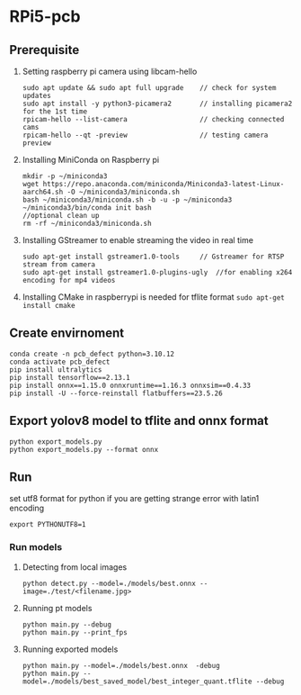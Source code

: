 # RPi5-pcb
## Prerequisite
1. Setting raspberry pi camera using libcam-hello
    ```
    sudo apt update && sudo apt full upgrade    // check for system updates
    sudo apt install -y python3-picamera2       // installing picamera2 for the 1st time
    rpicam-hello --list-camera                  // checking connected cams
    rpicam-hello --qt -preview                  // testing camera preview
    ```
2. Installing MiniConda on Raspberry pi 
    ```
    mkdir -p ~/miniconda3
    wget https://repo.anaconda.com/miniconda/Miniconda3-latest-Linux-aarch64.sh -O ~/miniconda3/miniconda.sh
    bash ~/miniconda3/miniconda.sh -b -u -p ~/miniconda3
    ~/miniconda3/bin/conda init bash
    //optional clean up
    rm -rf ~/miniconda3/miniconda.sh
    ```
3. Installing GStreamer to enable streaming the video in real time
    ```
    sudo apt-get install gstreamer1.0-tools     // Gstreamer for RTSP stream from camera
    sudo apt-get install gstreamer1.0-plugins-ugly	//for enabling x264 encoding for mp4 videos
    ```
4. Installing CMake in raspberrypi is needed for tflite format
    `sudo apt-get install cmake`  
## Create envirnoment
```
conda create -n pcb_defect python=3.10.12
conda activate pcb_defect
pip install ultralytics
pip install tensorflow==2.13.1
pip install onnx==1.15.0 onnxruntime==1.16.3 onnxsim==0.4.33
pip install -U --force-reinstall flatbuffers==23.5.26
```

## Export yolov8 model to tflite and onnx format
```
python export_models.py
python export_models.py --format onnx
```

## Run
set utf8 format for python if you are getting strange error with latin1 encoding
```
export PYTHONUTF8=1 
```
### Run models
1. Detecting from local images
    ```
    python detect.py --model=./models/best.onnx --image=./test/<filename.jpg>
    ```
2. Running pt models
    ```
    python main.py --debug
    python main.py --print_fps
    ```
3. Running exported models
    ```
    python main.py --model=./models/best.onnx  -debug
    python main.py --model=./models/best_saved_model/best_integer_quant.tflite --debug
    ```